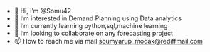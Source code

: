- 👋 Hi, I’m @Somu42
- 👀 I’m interested in Demand Planning using Data analytics
- 🌱 I’m currently learning python,sql,machine learning
- 💞️ I’m looking to collaborate on any forecasting project
- 📫 How to reach me via mail soumyarup_modak@rediffmail.com

<!---
Somu42/Somu42 is a ✨ special ✨ repository because its `README.md` (this file) appears on your GitHub profile.
You can click the Preview link to take a look at your changes.
--->

